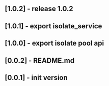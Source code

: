 ## [1.0.2] - release 1.0.2
## [1.0.1] - export isolate_service
## [1.0.0] - export isolate pool api
## [0.0.2] - README.md
## [0.0.1] - init version
